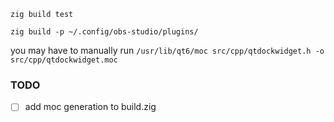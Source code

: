`zig build test`

`zig build -p ~/.config/obs-studio/plugins/`

you may have to manually run 
`/usr/lib/qt6/moc src/cpp/qtdockwidget.h -o src/cpp/qtdockwidget.moc`
### TODO
 - [ ] add moc generation to build.zig

